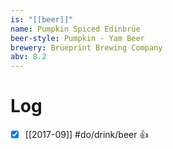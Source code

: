 ```yaml
---
is: "[[beer]]"
name: Pumpkin Spiced Edinbrüe
beer-style: Pumpkin - Yam Beer
brewery: Brüeprint Brewing Company
abv: 8.2
---
```

# Log
- [x] [[2017-09]] #do/drink/beer 👍
